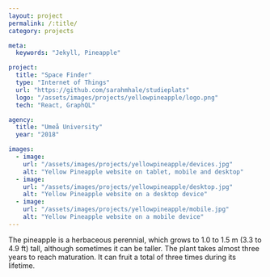 ```yaml
---
layout: project
permalink: /:title/
category: projects

meta:
  keywords: "Jekyll, Pineapple"

project:
  title: "Space Finder"
  type: "Internet of Things"
  url: "https://github.com/sarahmhale/studieplats"
  logo: "/assets/images/projects/yellowpineapple/logo.png"
  tech: "React, GraphQL"

agency:
  title: "Umeå University"
  year: "2018"

images:
  - image:
    url: "/assets/images/projects/yellowpineapple/devices.jpg"
    alt: "Yellow Pineapple website on tablet, mobile and desktop"
  - image:
    url: "/assets/images/projects/yellowpineapple/desktop.jpg"
    alt: "Yellow Pineapple website on a desktop device"
  - image:
    url: "/assets/images/projects/yellowpineapple/mobile.jpg"
    alt: "Yellow Pineapple website on a mobile device"
---
```

<p>The pineapple is a herbaceous perennial, which grows to 1.0 to 1.5 m (3.3 to 4.9 ft) tall, although sometimes it can be taller. The plant takes almost three years to reach maturation. It can fruit a total of three times during its lifetime.</p>